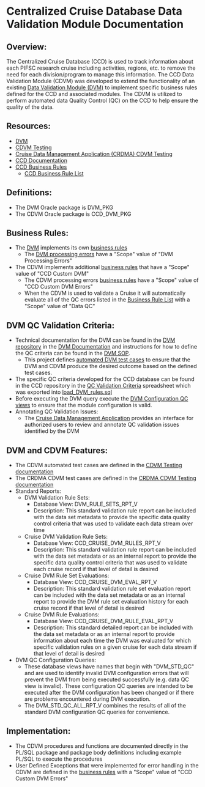 # Centralized Cruise Database Data Validation Module Documentation

## Overview:
The Centralized Cruise Database (CCD) is used to track information about each PIFSC research cruise including activities, regions, etc. to remove the need for each division/program to manage this information. The CCD Data Validation Module (CDVM) was developed to extend the functionality of an existing [Data Validation Module (DVM)](https://github.com/PIFSC-NMFS-NOAA/PIFSC-DataValidationModule) to implement specific business rules defined for the CCD and associated modules.  The CDVM is utilized to perform automated data Quality Control (QC) on the CCD to help ensure the quality of the data.

## Resources:
-   [DVM](https://github.com/PIFSC-NMFS-NOAA/PIFSC-DataValidationModule)
-   [CDVM Testing](./test_cases/CDVM%20Testing%20Documentation.md)
-   [Cruise Data Management Application (CRDMA) CDVM Testing](../../../CRDMA/docs/test_cases/packages/CDVM/CRDMA%20CDVM%20Testing%20Documentation.md)
-   [CCD Documentation](../../Centralized%20Cruise%20Database%20-%20Technical%20Documentation.md)
-   [CCD Business Rules](../../Centralized%20Cruise%20Database%20-%20Business%20Rule%20Documentation.md)
    -   [CCD Business Rule List](../../Centralized%20Cruise%20Database%20-%20Business%20Rule%20List.xlsx)

## Definitions:
-   The DVM Oracle package is DVM_PKG
-   The CDVM Oracle package is CCD_DVM_PKG

## Business Rules:
-   The [DVM](https://github.com/PIFSC-NMFS-NOAA/PIFSC-DataValidationModule) implements its own [business rules](https://github.com/PIFSC-NMFS-NOAA/PIFSC-DataValidationModule/blob/master/docs/DVM%20-%20Business%20Rule%20Documentation.md)
    -   The [DVM processing errors](https://github.com/PIFSC-NMFS-NOAA/PIFSC-DataValidationModule/blob/master/docs/DVM%20-%20Business%20Rules.xlsx) have a "Scope" value of "DVM Processing Errors"
-   The CDVM implements additional [business rules](../../Centralized%20Cruise%20Database%20-%20Business%20Rule%20Documentation.md) that have a "Scope" value of "CCD Custom DVM"
    -   The CDVM processing errors [business rules](../../Centralized%20Cruise%20Database%20-%20Business%20Rule%20List.xlsx) have a "Scope" value of "CCD Custom DVM Errors"
    -   When the CDVM is used to validate a Cruise it will automatically evaluate all of the QC errors listed in the [Business Rule List](../../Centralized%20Cruise%20Database%20-%20Business%20Rule%20List.xlsx) with a "Scope" value of "Data QC"

## DVM QC Validation Criteria:
-   Technical documentation for the DVM can be found in the [DVM repository](https://github.com/PIFSC-NMFS-NOAA/PIFSC-DataValidationModule) in the [DVM Documentation](https://github.com/PIFSC-NMFS-NOAA/PIFSC-DataValidationModule/blob/master/docs/Data%20Validation%20Module%20Documentation.md) and instructions for how to define the QC criteria can be found in the [DVM SOP](https://github.com/PIFSC-NMFS-NOAA/PIFSC-DataValidationModule/blob/master/docs/How%20to%20Define%20Criteria%20in%20Data%20Validation%20Module.md).
    -   This project defines [automated DVM test cases](./test_cases/CDVM%20Testing%20Documentation.md) to ensure that the DVM and CDVM produce the desired outcome based on the defined test cases.
-   The specific QC criteria developed for the CCD database can be found in the CCD repository in the [QC Validation Criteria](../../QC%20Validation%20Criteria.xlsx) spreadsheet which was exported into [load_DVM_rules.sql](../../../SQL/queries/load_DVM_rules.sql)
-   Before executing the DVM query execute the [DVM Configuration QC views](https://github.com/noaa-pifsc/PIFSC-DataValidationModule/blob/master/docs/Data%20Validation%20Module%20Documentation.md#DVM_config_QC) to ensure that the module configuration is valid.
-   Annotating QC Validation Issues:
    -   The [Cruise Data Management Application](../../../CRDMA/docs/Cruise%20Data%20Management%20Application%20-%20Technical%20Documentation.md) provides an interface for authorized users to review and annotate QC validation issues identified by the DVM

## DVM and CDVM Features:
-   The CDVM automated test cases are defined in the [CDVM Testing documentation](./test_cases/CDVM%20Testing%20Documentation.md)
-   The CRDMA CDVM test cases are defined in the [CRDMA CDVM Testing documentation](../../../CRDMA/docs/test_cases/packages/CDVM/CRDMA%20CDVM%20Testing%20Documentation.md)
-   Standard Reports:
    -   DVM Validation Rule Sets:
        -   Database View: DVM_RULE_SETS_RPT_V
        -   Description: This standard validation rule report can be included with the data set metadata to provide the specific data quality control criteria that was used to validate each data stream over time
    -   Cruise DVM Validation Rule Sets:
        -   Database View: CCD_CRUISE_DVM_RULES_RPT_V
        -   Description: This standard validation rule report can be included with the data set metadata or as an internal report to provide the specific data quality control criteria that was used to validate each cruise record if that level of detail is desired
    -   Cruise DVM Rule Set Evaluations:
        -   Database View: CCD_CRUISE_DVM_EVAL_RPT_V
        -   Description: This standard validation rule set evaluation report can be included with the data set metadata or as an internal report to provide the DVM rule set evaluation history for each cruise record if that level of detail is desired
    -   Cruise DVM Rule Evaluations:
        -   Database View: CCD_CRUISE_DVM_RULE_EVAL_RPT_V
        -   Description: This standard detailed report can be included with the data set metadata or as an internal report to provide information about each time the DVM was evaluated for which specific validation rules on a given cruise for each data stream if that level of detail is desired
-   <span id="DVM_QC_config_queries" class="anchor"></span>DVM QC Configuration Queries:
    -   These database views have names that begin with "DVM_STD_QC" and are used to identify invalid DVM configuration errors that will prevent the DVM from being executed successfully (e.g. data QC view is invalid). These configuration QC queries are intended to be executed after the DVM configuration has been changed or if there are problems encountered during DVM execution.
    -   The DVM_STD_QC_ALL_RPT_V combines the results of all of the standard DVM configuration QC queries for convenience.

## Implementation:
-   The CDVM procedures and functions are documented directly in the PL/SQL package and package body definitions including example PL/SQL to execute the procedures
-   User Defined Exceptions that were implemented for error handling in the CDVM are defined in the [business rules](../../Centralized%20Cruise%20Database%20-%20Business%20Rule%20List.xlsx) with a "Scope" value of "CCD Custom DVM Errors"

